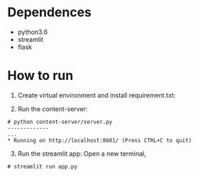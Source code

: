 # Dependences
- python3.6
- streamlit
- flask

# How to run
1. Create virtual environment and install requirement.txt:

2. Run the content-server:
```
# python content-server/server.py
-------------
...
* Running on http://localhost:8601/ (Press CTRL+C to quit)
```

3. Run the streamlit app:
Open a new terminal,
```
# streamlit run app.py
```